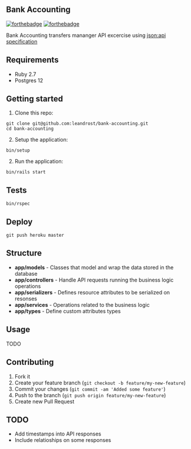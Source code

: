## Bank Accounting 
[![forthebadge](https://forthebadge.com/images/badges/made-with-ruby.svg)](https://forthebadge.com)
[![forthebadge](https://forthebadge.com/images/badges/built-with-love.svg)](https://forthebadge.com)

Bank Accounting transfers mananger API excercise using [json:api specification](https://jsonapi.org/)

## Requirements

- Ruby 2.7
- Postgres 12

## Getting started

1. Clone this repo:
```
git clone git@github.com:leandrost/bank-accounting.git
cd bank-accounting
```

2. Setup the application:
```
bin/setup
```

2. Run the application:
```
bin/rails start
```

## Tests

```
bin/rspec
```

## Deploy

```
git push heroku master
```

## Structure

- **app/models** - Classes that model and wrap the data stored in the database
- **app/controllers** - Handle API requests running the business logic operations
- **app/serializers** - Defines resource attributes to be serialized on resonses
- **app/services** - Operations related to the business logic
- **app/types** - Define custom attributes types

## Usage

TODO

## Contributing

1. Fork it
2. Create your feature branch (`git checkout -b feature/my-new-feature`)
3. Commit your changes (`git commit -am 'Added some feature'`)
4. Push to the branch (`git push origin feature/my-new-feature`)
5. Create new Pull Request

## TODO

- Add timestamps into API responses
- Include relatioships on some responses

